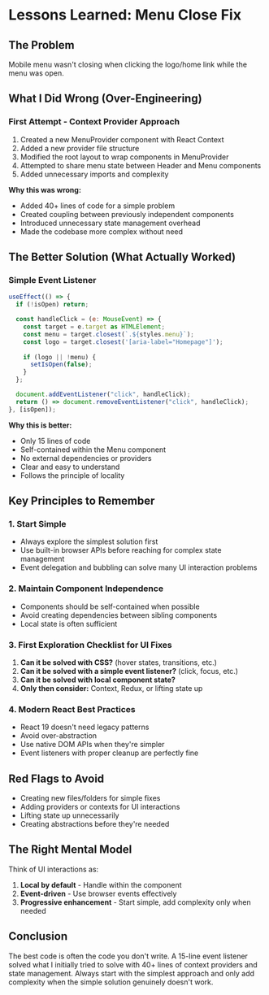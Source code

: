 # Lessons Learned: Menu Close Fix

## The Problem
Mobile menu wasn't closing when clicking the logo/home link while the menu was open.

## What I Did Wrong (Over-Engineering)

### First Attempt - Context Provider Approach
1. Created a new MenuProvider component with React Context
2. Added a new provider file structure
3. Modified the root layout to wrap components in MenuProvider
4. Attempted to share menu state between Header and Menu components
5. Added unnecessary imports and complexity

**Why this was wrong:**
- Added 40+ lines of code for a simple problem
- Created coupling between previously independent components
- Introduced unnecessary state management overhead
- Made the codebase more complex without need

## The Better Solution (What Actually Worked)

### Simple Event Listener
```javascript
useEffect(() => {
  if (!isOpen) return;

  const handleClick = (e: MouseEvent) => {
    const target = e.target as HTMLElement;
    const menu = target.closest(`.${styles.menu}`);
    const logo = target.closest('[aria-label="Homepage"]');
    
    if (logo || !menu) {
      setIsOpen(false);
    }
  };

  document.addEventListener("click", handleClick);
  return () => document.removeEventListener("click", handleClick);
}, [isOpen]);
```

**Why this is better:**
- Only 15 lines of code
- Self-contained within the Menu component
- No external dependencies or providers
- Clear and easy to understand
- Follows the principle of locality

## Key Principles to Remember

### 1. Start Simple
- Always explore the simplest solution first
- Use built-in browser APIs before reaching for complex state management
- Event delegation and bubbling can solve many UI interaction problems

### 2. Maintain Component Independence
- Components should be self-contained when possible
- Avoid creating dependencies between sibling components
- Local state is often sufficient

### 3. First Exploration Checklist for UI Fixes
1. **Can it be solved with CSS?** (hover states, transitions, etc.)
2. **Can it be solved with a simple event listener?** (click, focus, etc.)
3. **Can it be solved with local component state?**
4. **Only then consider:** Context, Redux, or lifting state up

### 4. Modern React Best Practices
- React 19 doesn't need legacy patterns
- Avoid over-abstraction
- Use native DOM APIs when they're simpler
- Event listeners with proper cleanup are perfectly fine

## Red Flags to Avoid
- Creating new files/folders for simple fixes
- Adding providers or contexts for UI interactions
- Lifting state up unnecessarily
- Creating abstractions before they're needed

## The Right Mental Model
Think of UI interactions as:
1. **Local by default** - Handle within the component
2. **Event-driven** - Use browser events effectively
3. **Progressive enhancement** - Start simple, add complexity only when needed

## Conclusion
The best code is often the code you don't write. A 15-line event listener solved what I initially tried to solve with 40+ lines of context providers and state management. Always start with the simplest approach and only add complexity when the simple solution genuinely doesn't work.
